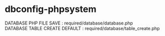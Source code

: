 # dbconfig-phpsystem

DATABASE PHP FILE SAVE : required/database/database.php
<br>DATABASE TABLE CREATE DEFAULT : required/database/table_create.php
